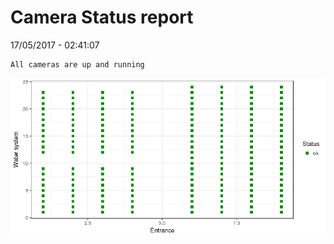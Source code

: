 Camera Status report
================
17/05/2017 - 02:41:07

    All cameras are up and running

![](camreport_files/figure-markdown_github/unnamed-chunk-2-1.png)
